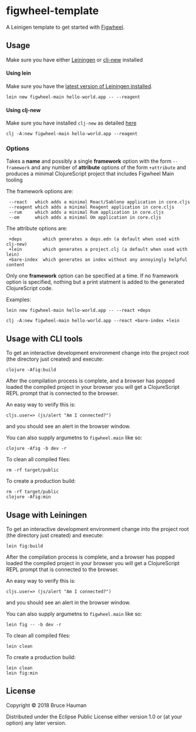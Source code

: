 # figwheel-template

A Leinigen template to get started with [Figwheel](https://github.com/bhauman/lein-figwheel/figwheel-main).

## Usage

Make sure you have either [Leiningen](https://github.com/technomancy/leiningen) or [clj-new](https://github.com/seancorfield/clj-new) installed

#### Using lein

Make sure you have the [latest version of Leiningen installed](https://github.com/technomancy/leiningen#installation).

    lein new figwheel-main hello-world.app -- --reagent
	
#### Using clj-new

Make sure you have installed `clj-new` as detailed [here](https://github.com/seancorfield/clj-new#getting-started) 
	
	clj -A:new figwheel-main hello-world.app --reagent

### Options

Takes a **name** and possibly a single **framework** option with the
form `--framework` and any number of **attribute** options of the form
`+attribute` and produces a minimal ClojureScript project that
includes Figwheel Main tooling

The framework options are:

     --react   which adds a minimal React/Sablono application in core.cljs
     --reagent which adds a minimal Reagent application in core.cljs
     --rum     which adds a minimal Rum application in core.cljs
     --om      which adds a minimal Om application in core.cljs

The attribute options are:

     +deps        which generates a deps.edn (a default when used with clj-new)
     +lein        which generates a project.clj (a default when used with lein)
     +bare-index  which generates an index without any annoyingly helpful content

Only one **framework** option can be specified at a time. If no
framework option is specified, nothing but a print statment is added
to the generated ClojureScript code.

Examples:

	lein new figwheel-main hello-world.app -- --react +deps

    clj -A:new figwheel-main hello-world.app --react +bare-index +lein

## Usage with CLI tools

To get an interactive development environment change into the project
root (the directory just created) and execute:

    clojure -Afig:build
	
After the compilation process is complete, and a browser has popped loaded the
compiled project in your browser you will get a ClojureScript REPL
prompt that is connected to the browser.

An easy way to verify this is:

    cljs.user=> (js/alert "Am I connected?")

and you should see an alert in the browser window.

You can also supply argumetns to `figwheel.main` like so:

	clojure -Afig -b dev -r

To clean all compiled files:

    rm -rf target/public

To create a production build:

	rm -rf target/public
    clojure -Afig:min
	
## Usage with Leiningen

To get an interactive development environment change into the project
root (the directory just created) and execute:

    lein fig:build
	
After the compilation process is complete, and a browser has popped loaded the
compiled project in your browser you will get a ClojureScript REPL
prompt that is connected to the browser.

An easy way to verify this is:

    cljs.user=> (js/alert "Am I connected?")

and you should see an alert in the browser window.

You can also supply argumetns to `figwheel.main` like so:

	lein fig -- -b dev -r

To clean all compiled files:

	lein clean

To create a production build:

	lein clean
    lein fig:min

## License

Copyright © 2018 Bruce Hauman

Distributed under the Eclipse Public License either version 1.0 or (at
your option) any later version.

